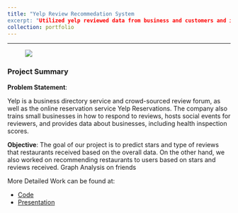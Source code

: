 ```yaml
---
title: "Yelp Review Recommedation System
excerpt: "Utilized yelp reviewed data from business and customers and implemented associate mining to build recommendation system for both business and consumers. In addition, performed graph using friends feature. <br/><img src='/images/frontpage1.PNG'>"
collection: portfolio
---
```


---
<figure class="aligncenter">
    <img src="https://i2.wp.com/moguldom.com/wp-content/uploads/2020/03/Yelp-Review-Logo.jpg?w=860&ssl=1" />
</figure>

### Project Summary

**Problem Statement**:

Yelp is a business directory service and crowd-sourced review forum, as well as the online reservation service Yelp Reservations. The company also trains small businesses in how to respond to reviews, hosts social events for reviewers, and provides data about businesses, including health inspection scores.

**Objective**:
The goal of our project is to predict stars and type of reviews that restaurants received based on the overall data. On the other hand, we also worked on recommending restaurants to users based on stars and reviews received.
Graph Analysis on friends


More Detailed Work can be found at:
  - <a href="https://github.com/yuling0330/icu_24hour_survival_analysis/tree/master/notebook" title="Title">Code</a>
  - <a href="hhttps://github.com/yuling0330/yelp-review-big-data/tree/master/presentation" title="Title">Presentation</a>
